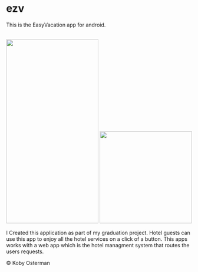 # ezv
This is the EasyVacation app for android. 

<p align="center">
<br>
  <img src="https://cloud.githubusercontent.com/assets/14149375/26519305/a722bd80-42c7-11e7-9deb-8620d2b307d4.JPG" width="250" height="500"/>
  <img src="https://cloud.githubusercontent.com/assets/14149375/26519275/24b1137e-42c7-11e7-91f1-c65ff44b42f6.JPG" width="250"/>
</p>


I Created this application as part of my graduation project.
Hotel guests can use this app to enjoy all the hotel services on a click of a button.
This apps works with a web app which is the hotel managment system that routes the users requests. 

© Koby Osterman
